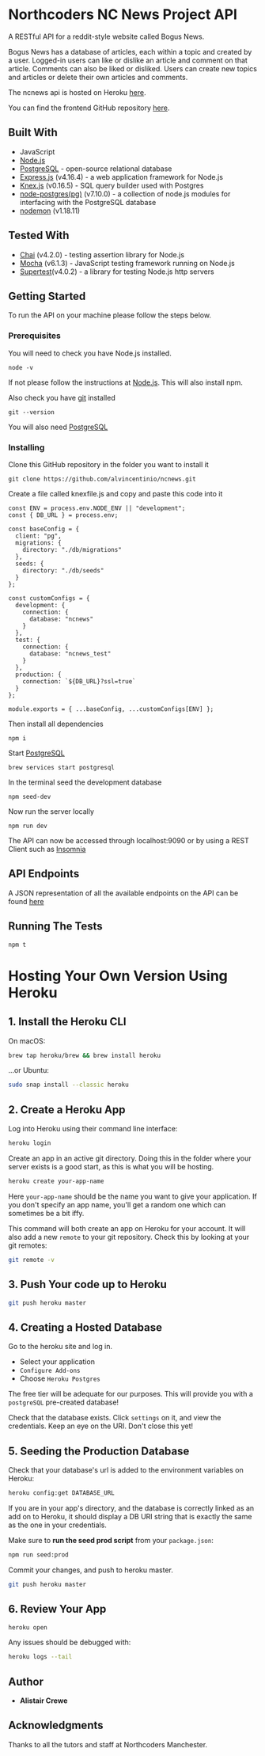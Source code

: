 # Northcoders NC News Project API

A RESTful API for a reddit-style website called Bogus News.

Bogus News has a database of articles, each within a topic and created by a user. Logged-in users can like or dislike an article and comment on that article. Comments can also be liked or disliked. Users can create new topics and articles or delete their own articles and comments.

The ncnews api is hosted on Heroku [here](https://alcrewe-news.herokuapp.com/api).

You can find the frontend GitHub repository [here](https://github.com/alvincentinio/bogusnews).

## Built With

- JavaScript
- [Node.js](https://nodejs.org/en/)
- [PostgreSQL](https://www.postgresql.org/) - open-source relational database
- [Express.js](https://expressjs.com/) (v4.16.4) - a web application framework for Node.js
- [Knex.js](https://knexjs.org/) (v0.16.5) - SQL query builder used with Postgres
- [node-postgres(pg)](https://node-postgres.com/) (v7.10.0) - a collection of node.js modules for interfacing with the PostgreSQL database
- [nodemon](https://nodemon.io/) (v1.18.11)

## Tested With

- [Chai](https://www.chaijs.com/) (v4.2.0) - testing assertion library for Node.js
- [Mocha](https://mochajs.org/) (v6.1.3) - JavaScript testing framework running on Node.js
- [Supertest](https://www.npmjs.com/package/supertest)(v4.0.2) - a library for testing Node.js http servers

## Getting Started

To run the API on your machine please follow the steps below.

### Prerequisites

You will need to check you have Node.js installed.

```
node -v
```

If not please follow the instructions at [Node.js](https://nodejs.org/en/). This will also install npm.

Also check you have [git](https://git-scm.com/downloads) installed

```
git --version
```

You will also need [PostgreSQL](https://www.postgresql.org/)

### Installing

Clone this GitHub repository in the folder you want to install it

```
git clone https://github.com/alvincentinio/ncnews.git
```

Create a file called knexfile.js and copy and paste this code into it

```
const ENV = process.env.NODE_ENV || "development";
const { DB_URL } = process.env;

const baseConfig = {
  client: "pg",
  migrations: {
    directory: "./db/migrations"
  },
  seeds: {
    directory: "./db/seeds"
  }
};

const customConfigs = {
  development: {
    connection: {
      database: "ncnews"
    }
  },
  test: {
    connection: {
      database: "ncnews_test"
    }
  },
  production: {
    connection: `${DB_URL}?ssl=true`
  }
};

module.exports = { ...baseConfig, ...customConfigs[ENV] };

```

Then install all dependencies

```
npm i
```

Start [PostgreSQL](https://www.postgresql.org/)

```
brew services start postgresql
```

In the terminal seed the development database

```
npm seed-dev
```

Now run the server locally

```
npm run dev
```

The API can now be accessed through localhost:9090 or by using a REST Client such as [Insomnia](https://insomnia.rest/)

## API Endpoints

A JSON representation of all the available endpoints on the API can be found [here](https://alcrewe-news.herokuapp.com/api)

## Running The Tests

```
npm t
```

# Hosting Your Own Version Using Heroku

## 1. Install the Heroku CLI

On macOS:

```bash
brew tap heroku/brew && brew install heroku
```

...or Ubuntu:

```bash
sudo snap install --classic heroku
```

## 2. Create a Heroku App

Log into Heroku using their command line interface:

```bash
heroku login
```

Create an app in an active git directory. Doing this in the folder where your server exists is a good start, as this is what you will be hosting.

```bash
heroku create your-app-name
```

Here `your-app-name` should be the name you want to give your application. If you don't specify an app name, you'll get a random one which can sometimes be a bit iffy.

This command will both create an app on Heroku for your account. It will also add a new `remote` to your git repository.
Check this by looking at your git remotes:

```bash
git remote -v
```

## 3. Push Your code up to Heroku

```bash
git push heroku master
```

## 4. Creating a Hosted Database

Go to the heroku site and log in.

- Select your application
- `Configure Add-ons`
- Choose `Heroku Postgres`

The free tier will be adequate for our purposes. This will provide you with a `postgreSQL` pre-created database!

Check that the database exists. Click `settings` on it, and view the credentials. Keep an eye on the URI. Don't close this yet!

## 5. Seeding the Production Database

Check that your database's url is added to the environment variables on Heroku:

```bash
heroku config:get DATABASE_URL
```

If you are in your app's directory, and the database is correctly linked as an add on to Heroku, it should display a DB URI string that is exactly the same as the one in your credentials.

Make sure to **run the seed prod script** from your `package.json`:

```bash
npm run seed:prod
```

Commit your changes, and push to heroku master.

```bash
git push heroku master
```

## 6. Review Your App

```bash
heroku open
```

Any issues should be debugged with:

```bash
heroku logs --tail
```

## Author

- **Alistair Crewe**

## Acknowledgments

Thanks to all the tutors and staff at Northcoders Manchester.
